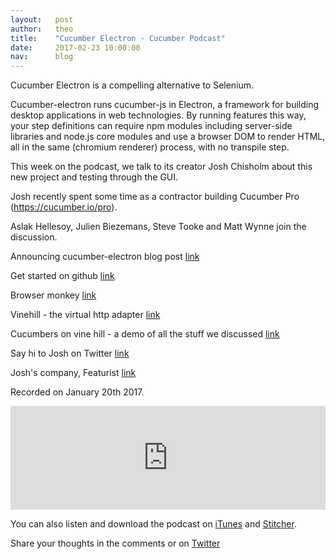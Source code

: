 ```yaml
---
layout:   post
author:   theo
title:    "Cucumber Electron - Cucumber Podcast"
date:     2017-02-23 10:00:00
nav:      blog
---
```


Cucumber Electron is a compelling alternative to Selenium.

Cucumber-electron runs cucumber-js in Electron, a framework for building desktop applications in web technologies. By running features this way, your step definitions can require npm modules including server-side libraries and node.js core modules and use a browser DOM to render HTML, all in the same (chromium renderer) process, with no transpile step.

This week on the podcast, we talk to its creator Josh Chisholm about this new project and testing through the GUI.

Josh recently spent some time as a contractor building Cucumber Pro (https://cucumber.io/pro).

Aslak Hellesoy, Julien Biezemans, Steve Tooke and Matt Wynne join the discussion.

Announcing cucumber-electron blog post [link](https://cucumber.io/blog/2017/01/23/announcing-cucumber-electron)

Get started on github [link](https://github.com/cucumber/cucumber-electron)

Browser monkey [link](https://github.com/featurist/browser-monkey)

Vinehill - the virtual http adapter [link](https://github.com/featurist/vinehill)

Cucumbers on vine hill - a demo of all the stuff we discussed [link](https://github.com/joshski/cucumbers-on-vine-hill)

Say hi to Josh on Twitter [link](https://twitter.com/joshski)

Josh's company, Featurist [link](http://www.featurist.co.uk/)

Recorded on January 20th 2017.
<iframe width="100%" height="166" scrolling="no" frameborder="no" src="https://w.soundcloud.com/player/?url=https%3A//api.soundcloud.com/tracks/309144529&amp;color=ff5500&amp;auto_play=false&amp;hide_related=false&amp;show_comments=true&amp;show_user=true&amp;show_reposts=false"></iframe>

You can also listen and download the podcast on [iTunes](https://itunes.apple.com/gb/podcast/cucumber-podcast-rss/id1078896635) and [Stitcher](http://www.stitcher.com/s?fid=81999&refid=stpr). 

Share your thoughts in the comments or on [Twitter](https://twitter.com/cucumberbdd)
